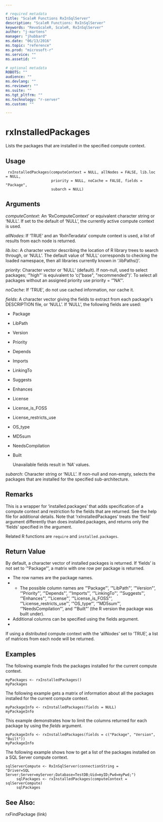 ```yaml
---

# required metadata
title: "ScaleR Functions RxInSqlServer"
description: "ScaleR Functions: RxInSqlServer"
keywords: "RevoScaleR, ScaleR, RxInSqlServer"
author: "j-martens"
manager: "jhubbard"
ms.date: "06/13/2016"
ms.topic: "reference"
ms.prod: "microsoft-r"
ms.service: ""
ms.assetid: ""

# optional metadata
ROBOTS: ""
audience: ""
ms.devlang: ""
ms.reviewer: ""
ms.suite: ""
ms.tgt_pltfrm: ""
ms.technology: "r-server"
ms.custom: ""

---
```


# rxInstalledPackages      

Lists the packages that are installed in the specified compute context.

## Usage

     rxInstalledPackages(computeContext = NULL, allNodes = FALSE, lib.loc = NULL,
                         priority = NULL, noCache = FALSE, fields = "Package",
                         subarch = NULL)


## Arguments

_computeContext_: An ‘RxComputeContext’ or equivalent character string or ‘NULL’.  If set to the default of ‘NULL’, the currently active compute context is used.

_allNodes_: If ‘TRUE’ and an ‘RxInTeradata’ compute context is used, a list of results from each node is returned.

_lib.loc_: A character vector describing the location of R library trees to search through, or ‘NULL’.  The default value of ‘NULL’ corresponds to checking the loaded namespace, then all libraries currently known in ‘.libPaths()’.

_priority_: Character vector or ‘NULL’ (default). If non-null, used to select packages; ‘"high"’ is equivalent to ‘c("base", "recommended")’.  To select all packages without an assigned priority use priority = ‘"NA"’.

_noCache_: If ‘TRUE’, do not use cached information, nor cache it.

_fields_: A character vector giving the fields to extract from each package's DESCRIPTION file, or ‘NULL’. If ‘NULL’, the following fields are used:
+ Package
+ LibPath
+ Version
+ Priority
+ Depends
+ Imports
+ LinkingTo
+ Suggests
+ Enhances
+ License
+ License_is_FOSS
+ License_restricts_use
+ OS_type
+ MD5sum
+ NeedsCompilation
+ Built

  Unavailable fields result in ‘NA’ values.

_subarch_: Character string or ‘NULL’. If non-null and non-empty, selects the packages that are installed for the specified sub-architecture.

## Remarks

This is a wrapper for ‘installed.packages’ that adds specification of a compute context and restriction fo the fields that are returned. See the help file for additional details.
Note that ‘rxInstalledPackages’ treats the ‘field’ argument differently than does installed.packages, and returns only the ‘fields’ specified in the argument.

Related R functions are `require` and `installed.packages`.

## Return Value

By default, a character vector of installed packages is returned.
If ‘fields’ is not set to ‘"Package"’, a matrix with one row per package is returned.  
+ The row names are the package names.
+ + The possible column names are ‘"Package"’, ‘"LibPath"’, ‘"Version"’, ‘"Priority"’, ‘"Depends"’, ‘"Imports"’, ‘"LinkingTo"’, ‘"Suggests"’, ‘"Enhances"’, ‘"License"’, ‘"License_is_FOSS"’, ‘"License_restricts_use"’, ‘"OS_type"’, ‘"MD5sum"’, ‘"NeedsCompilation"’, and ‘"Built"’ (the R version the package was built under).  
+ Additional columns can be specified using the fields argument.  
+
If using a distributed compute context with the ‘allNodes’ set to ‘TRUE’, a list of matrices from each node will be returned.



## Examples

The following example finds the packages installed for the current compute context.

~~~~
myPackages <- rxInstalledPackages()
myPackages
~~~~

The following example gets a matrix of information about all the packages installed for the current compute context.

~~~~
myPackageInfo <- rxInstalledPackages(fields = NULL)
myPackageInfo
~~~~

This example demonstrates how to limit the columns returned for each package by using the _fields_ argument.

~~~~
myPackageInfo <- rxInstalledPackages(fields = c("Package", "Version", "Built"))
myPackageInfo
~~~~

The following example shows how to get a list of the packages installed on a SQL Server compute context.

~~~~
sqlServerCompute <- RxInSqlServer(connectionString =
"Driver=SQL Server;Server=myServer;Database=TestDB;Uid=myID;Pwd=myPwd;")
     sqlPackages <- rxInstalledPackages(computeContext = sqlServerCompute)
     sqlPackages
~~~~

## See Also:
rxFindPackage (link)
